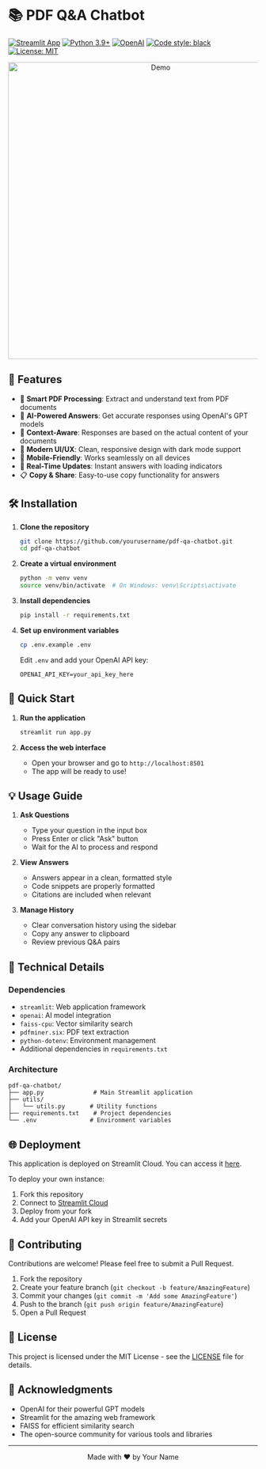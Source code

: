 
# 📚 PDF Q&A Chatbot

[![Streamlit App](https://static.streamlit.io/badges/streamlit_badge_black_white.svg)](https://share.streamlit.io)
[![Python 3.9+](https://img.shields.io/badge/python-3.9+-blue.svg)](https://www.python.org/downloads/)
[![OpenAI](https://img.shields.io/badge/OpenAI-API-green.svg)](https://openai.com/)
[![Code style: black](https://img.shields.io/badge/code%20style-black-000000.svg)](https://github.com/psf/black)
[![License: MIT](https://img.shields.io/badge/License-MIT-yellow.svg)](https://opensource.org/licenses/MIT)

<div align="center">
    <img src="https://raw.githubusercontent.com/yourusername/pdf-qa-chatbot/main/docs/demo.gif" alt="Demo" width="600"/>
</div>

## 🌟 Features

- 📝 **Smart PDF Processing**: Extract and understand text from PDF documents
- 🤖 **AI-Powered Answers**: Get accurate responses using OpenAI's GPT models
- 🎯 **Context-Aware**: Responses are based on the actual content of your documents
- 💫 **Modern UI/UX**: Clean, responsive design with dark mode support
- 📱 **Mobile-Friendly**: Works seamlessly on all devices
- 🚀 **Real-Time Updates**: Instant answers with loading indicators
- 📋 **Copy & Share**: Easy-to-use copy functionality for answers

## 🛠️ Installation

1. **Clone the repository**
   ```bash
   git clone https://github.com/yourusername/pdf-qa-chatbot.git
   cd pdf-qa-chatbot
   ```

2. **Create a virtual environment**
   ```bash
   python -m venv venv
   source venv/bin/activate  # On Windows: venv\Scripts\activate
   ```

3. **Install dependencies**
   ```bash
   pip install -r requirements.txt
   ```

4. **Set up environment variables**
   ```bash
   cp .env.example .env
   ```
   Edit `.env` and add your OpenAI API key:
   ```
   OPENAI_API_KEY=your_api_key_here
   ```

## 🚀 Quick Start

1. **Run the application**
   ```bash
   streamlit run app.py
   ```

2. **Access the web interface**
   - Open your browser and go to `http://localhost:8501`
   - The app will be ready to use!

## 💡 Usage Guide

1. **Ask Questions**
   - Type your question in the input box
   - Press Enter or click "Ask" button
   - Wait for the AI to process and respond

2. **View Answers**
   - Answers appear in a clean, formatted style
   - Code snippets are properly formatted
   - Citations are included when relevant

3. **Manage History**
   - Clear conversation history using the sidebar
   - Copy any answer to clipboard
   - Review previous Q&A pairs

## 🔧 Technical Details

### Dependencies
- `streamlit`: Web application framework
- `openai`: AI model integration
- `faiss-cpu`: Vector similarity search
- `pdfminer.six`: PDF text extraction
- `python-dotenv`: Environment management
- Additional dependencies in `requirements.txt`

### Architecture
```
pdf-qa-chatbot/
├── app.py              # Main Streamlit application
├── utils/
│   └── utils.py       # Utility functions
├── requirements.txt    # Project dependencies
└── .env               # Environment variables
```

## 🌐 Deployment

This application is deployed on Streamlit Cloud. You can access it [here](your_deployment_url).

To deploy your own instance:

1. Fork this repository
2. Connect to [Streamlit Cloud](https://share.streamlit.io)
3. Deploy from your fork
4. Add your OpenAI API key in Streamlit secrets

## 🤝 Contributing

Contributions are welcome! Please feel free to submit a Pull Request.

1. Fork the repository
2. Create your feature branch (`git checkout -b feature/AmazingFeature`)
3. Commit your changes (`git commit -m 'Add some AmazingFeature'`)
4. Push to the branch (`git push origin feature/AmazingFeature`)
5. Open a Pull Request

## 📄 License

This project is licensed under the MIT License - see the [LICENSE](LICENSE) file for details.

## 🙏 Acknowledgments

- OpenAI for their powerful GPT models
- Streamlit for the amazing web framework
- FAISS for efficient similarity search
- The open-source community for various tools and libraries

---

<div align="center">
    Made with ❤️ by Your Name
</div>